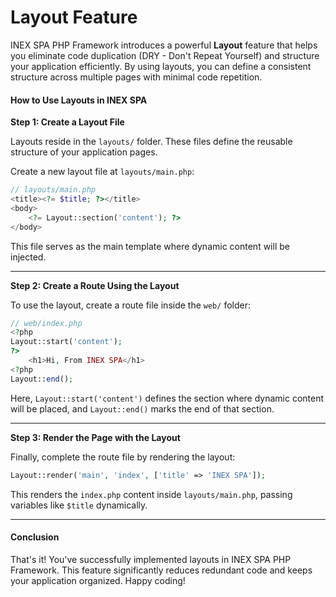# Layout Feature

INEX SPA PHP Framework introduces a powerful **Layout** feature that helps you eliminate code duplication (DRY - Don't Repeat Yourself) and structure your application efficiently. By using layouts, you can define a consistent structure across multiple pages with minimal code repetition.

#### **How to Use Layouts in INEX SPA**

**Step 1: Create a Layout File**

Layouts reside in the `layouts/` folder. These files define the reusable structure of your application pages.

Create a new layout file at `layouts/main.php`:

```php
// layouts/main.php
<title><?= $title; ?></title>
<body>
    <?= Layout::section('content'); ?>
</body>
```

This file serves as the main template where dynamic content will be injected.

***

**Step 2: Create a Route Using the Layout**

To use the layout, create a route file inside the `web/` folder:

```php
// web/index.php
<?php
Layout::start('content');
?>
    <h1>Hi, From INEX SPA</h1>
<?php
Layout::end();
```

Here, `Layout::start('content')` defines the section where dynamic content will be placed, and `Layout::end()` marks the end of that section.

***

**Step 3: Render the Page with the Layout**

Finally, complete the route file by rendering the layout:

```php
Layout::render('main', 'index', ['title' => 'INEX SPA']);
```

This renders the `index.php` content inside `layouts/main.php`, passing variables like `$title` dynamically.

***

#### **Conclusion**

That's it! You've successfully implemented layouts in INEX SPA PHP Framework. This feature significantly reduces redundant code and keeps your application organized. Happy coding!
